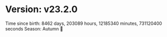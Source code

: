 # Version: v23.2.0
Time since birth: 8462 days, 203089 hours, 12185340 minutes, 731120400 seconds
Season: Autumn 🍁
